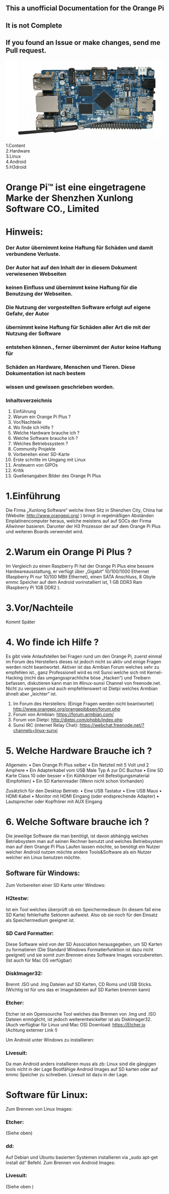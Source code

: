 ## This a unofficial Documentation for the Orange Pi
## It is not Complete
## If you found an Issue or make changes, send me Pull request. 

![Orange Pi Plus](OPi+.PNG) 
 
1.Content   
2.Hardware       
3.Linux   
4.Android   
5.H3droid  

# Orange Pi™ ist eine eingetragene Marke der Shenzhen Xunlong Software CO., Limited  
# Hinweis:
### Der Autor übernimmt keine Haftung für Schäden und damit verbundene Verluste.
### Der Autor hat auf den Inhalt der in diesem Dokument verwiesenen Webseiten
### keinen Einfluss und übernimmt keine Haftung für die Benutzung der Webseiten.
### Die Nutzung der vorgestellten Software erfolgt auf eigene Gefahr, der Autor
### übernimmt keine Haftung für Schäden aller Art die mit der Nutzung der Software
### entstehen können., ferner übernimmt der Autor keine Haftung für
### Schäden an Hardware, Menschen und Tieren. Diese Dokumentation ist nach bestem
### wissen und gewissen geschrieben worden.  

### Inhaltsverzeichnis
1. Einführung 
2. Warum ein Orange Pi Plus ? 
3. Vor/Nachteile 
4. Wo finde ich Hilfe ? 
5. Welche Hardware brauche ich ? 
6. Welche Software brauche ich ? 
7. Welches Betriebssystem ? 
8. Community Projekte 
9. Vorbereiten einer SD-Karte 
10. Erste schritte im Umgang mit Linux 
11. Ansteuern von GIPOs 
12. Kritik 
13. Quellenangaben 
Bilder des Orange Pi Plus 

# 1.Einführung 
Die Firma „Xunlong Software“ welche ihren Sitz in Shenzhen City, China hat (Website: 
http://www.orangepi.org/ ) bringt in regelmäßigen Abständen Einplatinencomputer heraus, welche 
meistens auf auf SOCs der Firma Allwinner basieren. Darunter der H3 Prozessor der 
auf dem Orange Pi Plus und weiteren Boards verwendet wird. 

# 2.Warum ein Orange Pi Plus ? 
Im Vergleich zu einen Raspberry Pi hat der Orange Pi Plus eine bessere Hardwareausstattung, 
er verfügt über „Gigabit“ 10/100/1000 Ethernet (Raspberry Pi nur 10/100 MBit Ethernet), 
einen SATA Anschluss, 8 Gbyte emmc Speicher auf dem Android vorinstalliert ist, 1 GB DDR3 
Ram (Raspberry Pi 1GB DDR2 ). 

# 3.Vor/Nachteile
 Kommt Später 
# 4. Wo finde ich Hilfe ? 
Es gibt viele Anlaufstellen bei Fragen rund um den Orange Pi, zuerst einmal im Forum des 
Herstellers dieses ist jedoch nicht so aktiv und einige Fragen werden nicht beantwortet. Aktiver ist 
das Armbian Forum welches sehr zu empfehlen ist., ganz Professionell wird es mit Sunxi welche 
sich mit Kernel-Hacking (nicht das umgangssprachliche böse „Hacken“) und Treibern befassen, 
diskutieren kann man im #linux-sunxi Channel von freenode.net. Nicht zu vergessen und auch 
empfehlenswert ist Dietpi welches Armbian ähnelt aber „leichter“ ist.

1. Im Forum des Herstellers: (Einige Fragen werden nicht beantwortet) 
http://www.orangepi.org/orangepibbsen/forum.php 
2. Forum von Armbian: https://forum.armbian.com/ 
3. Forum von Dietpi: http://dietpi.com/phpbb/index.php 
4. Sunxi IRC (internet Relay Chat): https://webchat.freenode.net/?channels=linux-sunxi 

# 5. Welche Hardware Brauche ich ?
Allgemein:
• Den Orange Pi Plus selber
• Ein Netzteil mit 5 Volt und 2 Amphere
• Ein Adapterkabel vom USB Male Typ A zur DC Buchse
• Eine SD Karte Class 10 oder besser
• Ein Kühlkörper mit Befestigungsmaterial (Empfohlen)
• Ein SD Kartenreader (Wenn nicht schon Vorhanden)

Zusätzlich für den Desktop Betrieb:
• Eine USB Tastatur
• Eine USB Maus
• HDMI Kabel
• Monitor mit HDMI Eingang (oder endsprechende Adapter)
• Lautsprecher oder Kopfhörer mit AUX Eingang

# 6. Welche Software brauche ich ?
Die jeweilige Software die man benötigt, ist davon abhängig welches Betriebsystem man auf seinen
Rechner benutzt und welches Betriebsystem man auf dem Orange Pi Plus Laufen lassen möchte, so
benötigt ein Nutzer welcher Android nutzen möchte andere Tools&Software als ein Nutzer welcher
ein Linux benutzen möchte.

## Software für Windows:
Zum Vorbereiten einer SD Karte unter Windows:
### H2testw:
Ist ein Tool welches überprüft ob ein Speichermedieum (In diesem fall eine SD Karte)
fehlerhafte Sektoren aufweist. Also ob sie noch für den Einsatz als Speichermedium geeignet ist.
### SD Card Formatter:
Diese Software wird von der SD Association herausgegeben, um SD Karten
zu formatieren (Die Standard Windows Formatierfunktion ist dazu nicht geeignet) und sie somit
zum Brennen eines Software Images vorzubereiten. (Ist auch für Mac OS verfügbar)

### DiskImager32:
Brennt .ISO und .Img Dateien auf SD Karten, CD Roms und USB Sticks.
(Wichtig ist für uns das er Imagedateien auf SD Karten brennen kann)
### Etcher: 
Etcher ist ein Opensourche Tool welches das Brennen von .Img und .ISO Dateien
ermöglicht, ist jedoch weiterentwickelter ist als DiskImager32. (Auch verfügbar für Linux und Mac
OS) Download: https://Etcher.io (Achtung externer Link !)

Um Android unter Windows zu installieren:

### Livesuit:
Da  man Android anders installieren muss als zb: Linux sind die gängigen tools nicht in der Lage
Bootfähige Android Images auf SD karten oder auf emmc Speicher zu schreiben. Livesuit ist dazu
in der Lage.
# Software für Linux:
Zum Brennen von Linux Images:
### Etcher: 
(Siehe oben)
### dd: 
Auf Debian und Ubuntu basierten Systemen installieren via „sudo apt-get install dd“ Befehl.
Zum Brennen von Android Images:
### Livesuit: 
(Siehe oben )
